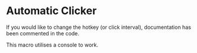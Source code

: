 # Automatic Clicker

If you would like to change the hotkey (or click interval), documentation has been commented in the code.

This macro utilises a console to work.
